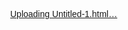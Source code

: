 [Uploading Untitled-1.html…]()
<!DOCTYPE html>
<html lang="th">
<head>
    <meta charset="UTF-8">
    <meta name="viewport" content="width=device-width, initial-scale=1.0">
    <title>ລອຍກະທົງອອນລາຍ</title>
    <style>
        /* --- การตั้งค่าพื้นฐาน --- */
        html, body {
            height: 100%;
            margin: 0;
            overflow: hidden; /* ซ่อน scrollbar */
            font-family: 'Sarabun', sans-serif;
        }

        /* --- พื้นหลัง (แม่น้ำ) --- */
        body {
            /* เทคนิคใหม่: ใช้ background หลายชั้นเพื่อสร้างเอฟเฟกต์น้ำ */
            background-color: #001f3f; /* สีพื้นหลังน้ำเงินเข้ม */
            background-image:
                /* ชั้นที่ 3: แสงระยิบระยับ (เคลื่อนที่เร็วสุด) */
                radial-gradient(circle at 20% 40%, rgba(200, 220, 255, 0.2) 1%, transparent 10%),
                radial-gradient(circle at 80% 70%, rgba(200, 220, 255, 0.2) 1%, transparent 10%),
                /* ชั้นที่ 2: แสงสะท้อนนุ่มนวล (เคลื่อนที่ช้า) */
                radial-gradient(ellipse at 50% 100%, rgba(100, 150, 200, 0.25) 0%, transparent 50%),
                /* ชั้นที่ 1: สีพื้นของน้ำไล่ระดับ */
                linear-gradient(to top, #00284d, #00509e);
            background-size: 400px 400px, 400px 400px, 100% 100%, 100% 100%;
            animation: water-flow 15s linear infinite;
            display: flex;
            flex-direction: column;
        }

        /* --- อนิเมชันการไหลของน้ำ --- */
        @keyframes water-flow {
            from {
                background-position: 0 0, 0 0, 0 0, 0 0;
            }
            to {
                /* ขยับ background แต่ละชั้นด้วยความเร็วและทิศทางที่ต่างกัน */
                background-position: -400px 400px, 400px -400px, 0 0, 0 0;
            }
        }
        
        /* --- พระจันทร์ --- */
        #moon {
            position: absolute;
            top: 5%;
            right: 10%;
            width: 100px;
            height: 100px;
            background-color: #f0e68c; /* สีเหลืองอ่อนๆ คล้ายแสงจันทร์ */
            border-radius: 50%;
            /* สร้างเงาเรืองแสงรอบดวงจันทร์ */
            box-shadow: 
                0 0 20px #f0e68c,
                0 0 40px #f0e68c,
                0 0 60px #ffffff;
            animation: moon-glow 8s ease-in-out infinite alternate;
        }

        @keyframes moon-glow {
            from {
                box-shadow: 
                    0 0 20px #f0e68c,
                    0 0 40px #f0e68c,
                    0 0 60px #ffffff;
            }
            to {
                box-shadow: 
                    0 0 30px #f5efb8,
                    0 0 50px #f5efb8,
                    0 0 80px #ffffff;
            }
        }

        /* --- ส่วนหัว --- */
        header {
            color: white;
            text-align: center;
            padding: 20px;
            text-shadow: 2px 2px 4px #067dc2;
        }

        header h1 {
            margin: 0;
            font-size: 2.5em;
        }

        header p {
            margin: 5px 0 0;
            font-size: 1.2em;
        }

        /* --- พื้นที่สำหรับลอยกระทง --- */
        main {
            flex-grow: 1;
            position: relative;
            /* ไม่ต้องใช้ cursor: pointer ที่นี่แล้ว เพราะจะไปบังคลื่น */
            cursor: pointer;
        }

        /* --- รูปแบบกระทง --- */
        .krathong {
            position: absolute;
            width: 100px;  /* กำหนดขนาดความกว้างของรูปกระทง */
            height: 100px; /* กำหนดขนาดความสูงของรูปกระทง */
            /* เพิ่มเงาเรืองแสงรอบๆ รูปกระทง */
            filter: drop-shadow(0 0 8px #ffdd00) drop-shadow(0 0 15px #ffdd00);
            /* ทำให้ animation วนลูปตลอดไป (infinite) และไม่หยุด (forwards) */
            animation: float-away 25s linear infinite; /* อนิเมชันสำหรับกระทงทั่วไป */
            pointer-events: none; /* ทำให้คลิกทะลุตัวกระทงได้ */
        }

        /* --- อนิเมชันการลอยของกระทง --- */
        @keyframes float-away {
            0% {
                transform: translate(var(--tx-start), 100vh) scale(1) rotate(-10deg);
                opacity: 1;
            }
            50% {
                /* จุดกึ่งกลาง: ให้เคลื่อนที่ไปด้านข้าง */
                transform: translate(var(--tx-mid), 50vh) scale(0.9) rotate(0deg);
            }
            100% {
                /* จุดสิ้นสุด: ลอยไปอีกด้านและจางหายไปเล็กน้อย */
                transform: translate(var(--tx-end), -100px) scale(0.8) rotate(10deg);
                opacity: 0.8;
            }
        }

        /* --- รูปแบบและอนิเมชันสำหรับกระทงของผู้ใช้โดยเฉพาะ --- */
        .user-krathong {
            animation: float-from-click 30s ease-out forwards;
        }

        @keyframes float-from-click {
            0% {
                /* เริ่มต้น ณ จุดที่คลิก, ขนาดเล็กและโปร่งใส */
                transform: scale(0.5);
                opacity: 0;
            }
            10% {
                /* เอฟเฟกต์ "จ๋อม", ขยายใหญ่ขึ้นและปรากฏตัว */
                transform: scale(1.1);
                opacity: 1;
            }
            20% {
                /* หลังจาก "จ๋อม" ให้กลับมาขนาดปกติและลอยนิ่งๆ สักพัก */
                transform: scale(1.0);
                opacity: 1;
            }
            95% {
                /* ก่อนจะถึงจุดสิ้นสุดเล็กน้อย ให้ยังคงมองเห็นชัดเจน */
                opacity: 1;
                transform: scale(0.6) translateY(-95vh) translateX(var(--tx-user-end));
            }
            100% {
                /* ลอยจนพ้นขอบจอด้านบนแล้วค่อยจางหายไป */
                transform: scale(0.5) translateY(-110vh) translateX(var(--tx-user-end));
                opacity: 0;
            }
        }

        /* --- รูปแบบหน้าต่างอธิษฐาน (Modal) --- */
        .modal-overlay {
            position: fixed;
            top: 0;
            left: 0;
            width: 100%;
            height: 100%;
            background-color: rgba(0, 0, 0, 0.6);
            display: flex;
            justify-content: center;
            align-items: center;
            z-index: 1000;
            /* ซ่อนไว้เป็นค่าเริ่มต้น */
            visibility: hidden;
            opacity: 0;
            transition: visibility 0s 0.3s, opacity 0.3s ease;
        }

        .modal-content {
            background-color: #fff;
            padding: 30px;
            border-radius: 10px;
            text-align: center;
            width: 90%;
            max-width: 400px;
            box-shadow: 0 5px 15px rgba(0,0,0,0.3);
        }

        .modal-content h2 {
            margin-top: 0;
            color: #333;
        }

        .selection-title {
            color: #555;
            margin-bottom: 10px;
            font-size: 0.9em;
        }

        .krathong-selection-container {
            display: flex;
            justify-content: center;
            gap: 15px;
            margin-bottom: 20px;
        }

        .krathong-choice {
            width: 60px;
            height: 60px;
            cursor: pointer;
            border-radius: 8px;
            border: 3px solid transparent;
            transition: transform 0.2s ease, border-color 0.2s ease;
        }
        .krathong-choice:hover { transform: scale(1.1); }
        .krathong-choice.selected { border-color: #007bff; }

        #wish-input {
            width: calc(100% - 20px);
            padding: 10px;
            margin-top: 15px;
            margin-bottom: 20px;
            border: 1px solid #ccc;
            border-radius: 5px;
        }

        .modal-buttons button {
            padding: 10px 20px;
            border: none;
            border-radius: 5px;
            cursor: pointer;
            margin: 0 10px;
        }
    </style>
</head>
<body>

    <div id="moon"></div>

    <header>
        <h1>ລອຍກະທົງອອນລາຍສຳຫຼັບຄົນໂສດ</h1>
        <p>ຄິກເພື່ອລອຍກະທົງ</p>
    </header>

    <main id="river"></main>

    <!-- หน้าต่างสำหรับใส่คำอธิษฐาน -->
    <div id="wish-modal" class="modal-overlay">
        <div class="modal-content">
            <h2>ໃສ່ຄຳອະທິຖານ</h2>
            <p class="selection-title">ເລືອກກະທົງຂອງເຈົ້າ</p>
            <div id="krathong-selection" class="krathong-selection-container"></div>
            <textarea id="wish-input" rows="3" placeholder="ຂໍໃຫ້..."></textarea>
            <div class="modal-buttons">
                <button id="cancel-wish">ຍົກເລິກ</button>
                <button id="submit-wish" style="background-color: #007bff; color: white;">ລອຍກະທົງ</button>
            </div>
        </div>
    </div>

    <script src="script.js"></script>
</body>
</html>
